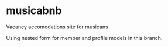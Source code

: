 # musicabnb
Vacancy accomodations site for musicans

Using nested form for member and profile models in this branch.
